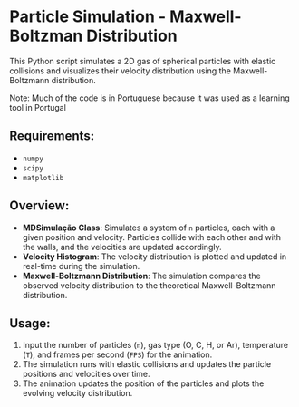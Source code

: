 # Particle Simulation - Maxwell-Boltzman Distribution

This Python script simulates a 2D gas of spherical particles with elastic collisions and visualizes their velocity distribution using the Maxwell-Boltzmann distribution.

Note: Much of the code is in Portuguese because it was used as a learning tool in Portugal

## Requirements:
- `numpy`
- `scipy`
- `matplotlib`

## Overview:
- **MDSimulação Class**: Simulates a system of `n` particles, each with a given position and velocity. Particles collide with each other and with the walls, and the velocities are updated accordingly. 
- **Velocity Histogram**: The velocity distribution is plotted and updated in real-time during the simulation.
- **Maxwell-Boltzmann Distribution**: The simulation compares the observed velocity distribution to the theoretical Maxwell-Boltzmann distribution.

## Usage:
1. Input the number of particles (`n`), gas type (O, C, H, or Ar), temperature (`T`), and frames per second (`FPS`) for the animation.
2. The simulation runs with elastic collisions and updates the particle positions and velocities over time.
3. The animation updates the position of the particles and plots the evolving velocity distribution.
